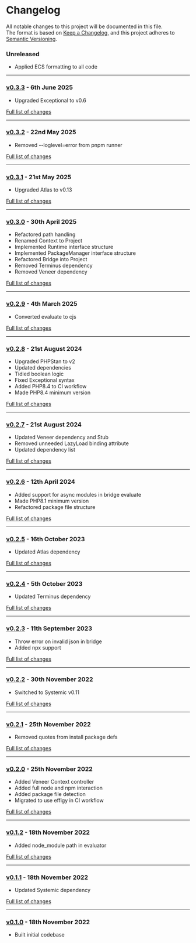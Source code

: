 # Changelog

All notable changes to this project will be documented in this file.<br>
The format is based on [Keep a Changelog](https://keepachangelog.com/en/1.0.0/),
and this project adheres to [Semantic Versioning](https://semver.org/spec/v2.0.0.html).

### Unreleased
- Applied ECS formatting to all code

---

### [v0.3.3](https://github.com/decodelabs/overpass/commits/v0.3.3) - 6th June 2025

- Upgraded Exceptional to v0.6

[Full list of changes](https://github.com/decodelabs/overpass/compare/v0.3.2...v0.3.3)

---

### [v0.3.2](https://github.com/decodelabs/overpass/commits/v0.3.2) - 22nd May 2025

- Removed --loglevel=error from pnpm runner

[Full list of changes](https://github.com/decodelabs/overpass/compare/v0.3.1...v0.3.2)

---

### [v0.3.1](https://github.com/decodelabs/overpass/commits/v0.3.1) - 21st May 2025

- Upgraded Atlas to v0.13

[Full list of changes](https://github.com/decodelabs/overpass/compare/v0.3.0...v0.3.1)

---

### [v0.3.0](https://github.com/decodelabs/overpass/commits/v0.3.0) - 30th April 2025

- Refactored path handling
- Renamed Context to Project
- Implemented Runtime interface structure
- Implemented PackageManager interface structure
- Refactored Bridge into Project
- Removed Terminus dependency
- Removed Veneer dependency

[Full list of changes](https://github.com/decodelabs/overpass/compare/v0.2.9...v0.3.0)

---

### [v0.2.9](https://github.com/decodelabs/overpass/commits/v0.2.9) - 4th March 2025

- Converted evaluate to cjs

[Full list of changes](https://github.com/decodelabs/overpass/compare/v0.2.8...v0.2.9)

---

### [v0.2.8](https://github.com/decodelabs/overpass/commits/v0.2.8) - 21st August 2024

- Upgraded PHPStan to v2
- Updated dependencies
- Tidied boolean logic
- Fixed Exceptional syntax
- Added PHP8.4 to CI workflow
- Made PHP8.4 minimum version

[Full list of changes](https://github.com/decodelabs/overpass/compare/v0.2.7...v0.2.8)

---

### [v0.2.7](https://github.com/decodelabs/overpass/commits/v0.2.7) - 21st August 2024

- Updated Veneer dependency and Stub
- Removed unneeded LazyLoad binding attribute
- Updated dependency list

[Full list of changes](https://github.com/decodelabs/overpass/compare/v0.2.6...v0.2.7)

---

### [v0.2.6](https://github.com/decodelabs/overpass/commits/v0.2.6) - 12th April 2024

- Added support for async modules in bridge evaluate
- Made PHP8.1 minimum version
- Refactored package file structure

[Full list of changes](https://github.com/decodelabs/overpass/compare/v0.2.5...v0.2.6)

---

### [v0.2.5](https://github.com/decodelabs/overpass/commits/v0.2.5) - 16th October 2023

- Updated Atlas dependency

[Full list of changes](https://github.com/decodelabs/overpass/compare/v0.2.4...v0.2.5)

---

### [v0.2.4](https://github.com/decodelabs/overpass/commits/v0.2.4) - 5th October 2023

- Updated Terminus dependency

[Full list of changes](https://github.com/decodelabs/overpass/compare/v0.2.3...v0.2.4)

---

### [v0.2.3](https://github.com/decodelabs/overpass/commits/v0.2.3) - 11th September 2023

- Throw error on invalid json in bridge
- Added npx support

[Full list of changes](https://github.com/decodelabs/overpass/compare/v0.2.2...v0.2.3)

---

### [v0.2.2](https://github.com/decodelabs/overpass/commits/v0.2.2) - 30th November 2022

- Switched to Systemic v0.11

[Full list of changes](https://github.com/decodelabs/overpass/compare/v0.2.1...v0.2.2)

---

### [v0.2.1](https://github.com/decodelabs/overpass/commits/v0.2.1) - 25th November 2022

- Removed quotes from install package defs

[Full list of changes](https://github.com/decodelabs/overpass/compare/v0.2.0...v0.2.1)

---

### [v0.2.0](https://github.com/decodelabs/overpass/commits/v0.2.0) - 25th November 2022

- Added Veneer Context controller
- Added full node and npm interaction
- Added package file detection
- Migrated to use effigy in CI workflow

[Full list of changes](https://github.com/decodelabs/overpass/compare/v0.1.2...v0.2.0)

---

### [v0.1.2](https://github.com/decodelabs/overpass/commits/v0.1.2) - 18th November 2022

- Added node_module path in evaluator

[Full list of changes](https://github.com/decodelabs/overpass/compare/v0.1.1...v0.1.2)

---

### [v0.1.1](https://github.com/decodelabs/overpass/commits/v0.1.1) - 18th November 2022

- Updated Systemic dependency

[Full list of changes](https://github.com/decodelabs/overpass/compare/v0.1.0...v0.1.1)

---

### [v0.1.0](https://github.com/decodelabs/overpass/commits/v0.1.0) - 18th November 2022

- Built initial codebase
